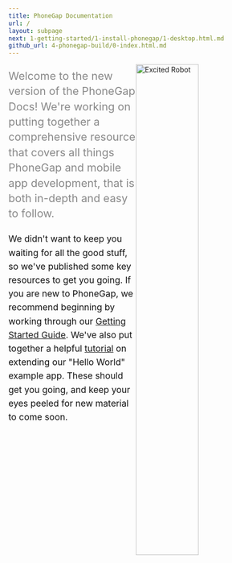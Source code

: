 ```yaml
---
title: PhoneGap Documentation
url: /
layout: subpage
next: 1-getting-started/1-install-phonegap/1-desktop.html.md
github_url: 4-phonegap-build/0-index.html.md
---
```

<img style="float:right; width: 50%; max-width: 250px;" src="/images/excited_robit.svg" alt="Excited Robot">
<p style="color:#888888;font-size:1.35rem;line-height:1.9rem;">
Welcome to the new version of the PhoneGap Docs! We're working on putting together
a comprehensive resource that covers all things PhoneGap and mobile app development,
that is both in-depth and easy to follow.
</p>

<p style="color:#111111;font-size:1.1rem;line-height:1.7rem;">
We didn't want to keep you waiting for all the good stuff, so we've published
some key resources to get you going. If you are new to PhoneGap, we recommend
beginning by working through our <a href="/getting-started/1-install-phonegap/desktop">Getting Started Guide</a>.
We've also put together a helpful <a href="/tutorials/develop/hello-world-explained/">tutorial</a> on extending our
"Hello World" example app. These should get you going, and keep your eyes peeled
for new material to come soon.
</p>
<div style="clear: both; margin-bottom: 20px;"></div>

